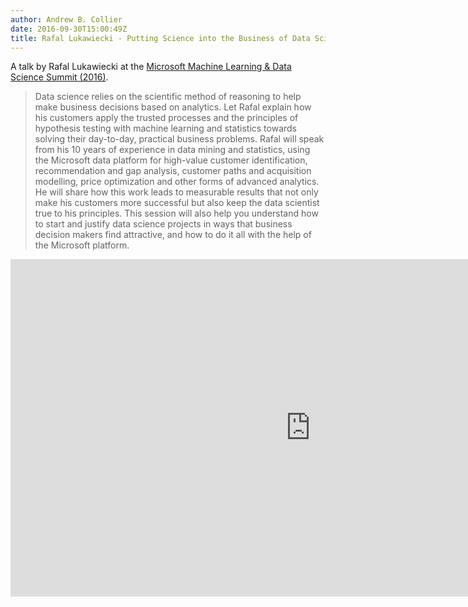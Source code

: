 ```yaml
---
author: Andrew B. Collier
date: 2016-09-30T15:00:49Z
title: Rafal Lukawiecki - Putting Science into the Business of Data Science
---
```


A talk by Rafal Lukawiecki at the [Microsoft Machine Learning & Data Science Summit (2016)](https://channel9.msdn.com/Events/Machine-Learning-and-Data-Sciences-Conference/Data-Science-Summit-2016).

> Data science relies on the scientific method of reasoning to help make business decisions based on analytics. Let Rafal explain how his customers apply the trusted processes and the principles of hypothesis testing with machine learning and statistics towards solving their day-to-day, practical business problems. Rafal will speak from his 10 years of experience in data mining and statistics, using the Microsoft data platform for high-value customer identification, recommendation and gap analysis, customer paths and acquisition modelling, price optimization and other forms of advanced analytics. He will share how this work leads to measurable results that not only make his customers more successful but also keep the data scientist true to his principles. This session will also help you understand how to start and justify data science projects in ways that business decision makers find attractive, and how to do it all with the help of the Microsoft platform.

<iframe src="https://channel9.msdn.com/Events/Machine-Learning-and-Data-Sciences-Conference/Data-Science-Summit-2016/MSDSS05/player" width="960" height="540" allowFullScreen frameBorder="0"></iframe>